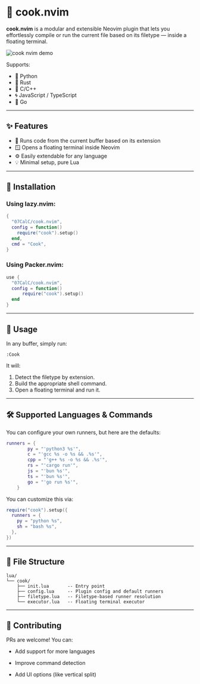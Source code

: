 # 🍳 cook.nvim

**cook.nvim** is a modular and extensible Neovim plugin that lets you effortlessly compile or run the current file based on its filetype — inside a floating terminal.

![cook nvim demo](https://github.com/user-attachments/assets/e2c8220c-5fea-4b3f-8d14-b136900bbe82)

Supports:
- 🐍 Python
- 🦀 Rust
- 🧠 C/C++
- 🌀 JavaScript / TypeScript
- 🦫 Go

---

## ✨ Features

- 📂 Runs code from the current buffer based on its extension
- 🪟 Opens a floating terminal inside Neovim
- ⚙️ Easily extendable for any language
- 💡 Minimal setup, pure Lua

---

## 🚀 Installation

### Using **lazy.nvim**:

```lua
{
  "07CalC/cook.nvim",
  config = function()
    require("cook").setup()
  end,
  cmd = "Cook",
}
```

### Using **Packer.nvim**:

```lua
use {
  "07CalC/cook.nvim",
  config = function()
      require("cook").setup()
  end
}
```

---

## 🔧 Usage
In any buffer, simply run:
```vim
:Cook
```
It will:
1. Detect the filetype by extension.
2. Build the appropriate shell command.
3. Open a floating terminal and run it.

---

## 🛠️ Supported Languages & Commands
You can configure your own runners, but here are the defaults:
```lua
runners = {
		py = "'python3 %s'",
		c = "'gcc %s -o %s && .%s'",
		cpp = "'g++ %s -o %s && .%s'",
		rs = "'cargo run'",
		js = "'bun %s'",
		ts = "'bun %s'",
		go = "'go run %s'",
	}
```
You can customize this via:
```lua
require("cook").setup({
  runners = {
    py = "python %s",
    sh = "bash %s",
  },
})
```

---

## 📁 File Structure
```text
lua/
└── cook/
    ├── init.lua       -- Entry point
    ├── config.lua     -- Plugin config and default runners
    ├── filetype.lua   -- Filetype-based runner resolution
    └── executor.lua   -- Floating terminal executor
```

---

## 🙌 Contributing
PRs are welcome! You can:

  - Add support for more languages

  - Improve command detection

  -  Add UI options (like vertical split)
